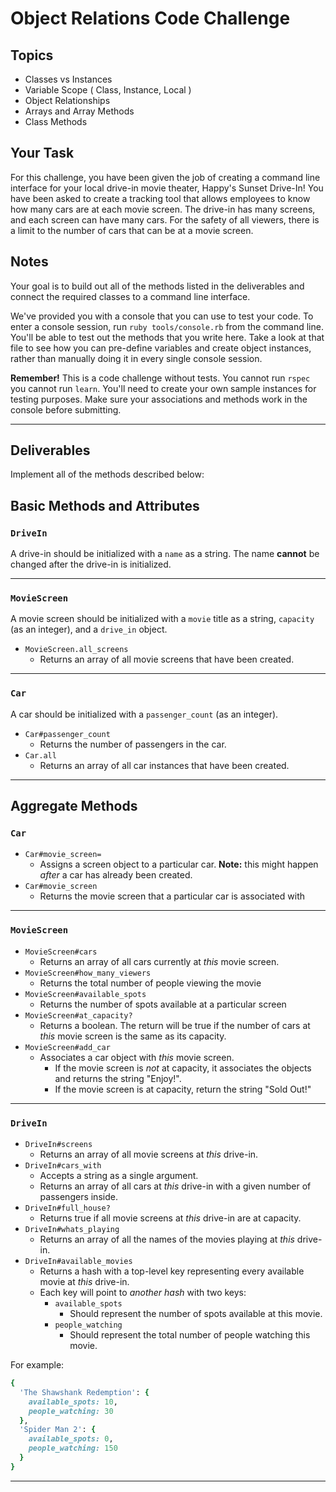 # Object Relations Code Challenge

## Topics

+ Classes vs Instances
+ Variable Scope ( Class, Instance, Local )
+ Object Relationships
+ Arrays and Array Methods
+ Class Methods

## Your Task

For this challenge, you have been given the job of creating a command line interface for your local drive-in movie theater, Happy's Sunset Drive-In! You have been asked to create a tracking tool that allows employees to know how many cars are at each movie screen.  The drive-in has many screens, and each screen can have many cars.  For the safety of all viewers, there is a limit to the number of cars that can be at a movie screen.  

## Notes

Your goal is to build out all of the methods listed in the deliverables and connect the required classes to a command line interface.

 We've provided you with a console that you can use to test your code. To enter a console session, run `ruby tools/console.rb` from the command line. You'll be able to test out the methods that you write here. Take a look at that file to see how you can pre-define variables and create object instances, rather than manually doing it in every single console session.

 **Remember!** This is a code challenge without tests. You cannot run `rspec` you cannot run `learn`. You'll need to create your own sample instances for testing purposes. Make sure your associations and methods work in the console before submitting.

---

## Deliverables

Implement all of the methods described below:

## Basic Methods and Attributes

### `DriveIn`

A drive-in should be initialized with a `name` as a string. The name **cannot** be changed after the drive-in is initialized.

---

### `MovieScreen`

A movie screen should be initialized with a `movie` title as a string, `capacity` (as an integer), and a `drive_in` object.

+ `MovieScreen.all_screens`
  + Returns an array of all movie screens that have been created.

---

### `Car`

A car should be initialized with a `passenger_count` (as an integer).

+ `Car#passenger_count`
  + Returns the number of passengers in the car.
+ `Car.all`
  + Returns an array of all car instances that have been created.

---

## Aggregate Methods


### `Car`
+ `Car#movie_screen=`
  + Assigns a screen object to a particular car. **Note:** this might happen _after_ a car has already been created.
+ `Car#movie_screen`
  + Returns the movie screen that a particular car is associated with

---

### `MovieScreen`
+ `MovieScreen#cars`
  + Returns an array of all cars currently at _this_ movie screen.
+ `MovieScreen#how_many_viewers`
  + Returns the total number of people viewing the movie
+ `MovieScreen#available_spots`
  + Returns the number of spots available at a particular screen
+ `MovieScreen#at_capacity?`
  + Returns a boolean. The return will be true if the number of cars at _this_ movie screen is the same as its capacity.
+ `MovieScreen#add_car`
  + Associates a car object with _this_ movie screen.
    + If the movie screen is _not_ at capacity, it associates the objects and returns the string "Enjoy!".
    + If the movie screen is at capacity, return the string "Sold Out!"

---

### `DriveIn`

+ `DriveIn#screens`
  + Returns an array of all movie screens at _this_ drive-in.
+ `DriveIn#cars_with`
  + Accepts a string as a single argument.
  + Returns an array of all cars at _this_ drive-in with a given number of passengers inside.
+ `DriveIn#full_house?`
  + Returns true if all movie screens at _this_ drive-in are at capacity.
+ `DriveIn#whats_playing`
  + Returns an array of all the names of the movies playing at _this_ drive-in.
+ `DriveIn#available_movies`
  + Returns a hash with a top-level key representing every available movie at _this_ drive-in.
  + Each key will point to _another hash_ with two keys:
    + `available_spots`
      + Should represent the number of spots available at this movie.
    + `people_watching`
      + Should represent the total number of people watching this movie.

For example:
```ruby
{
  'The Shawshank Redemption': {
    available_spots: 10,
    people_watching: 30
  },
  'Spider Man 2': {
    available_spots: 0,
    people_watching: 150
  }  
}
```

---
